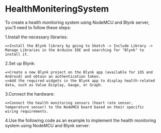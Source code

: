 # HealthMoniteringSystem
To create a health monitoring system using NodeMCU and Blynk server, you'll need to follow these steps:

1.Install the necessary libraries:

	=>Install the Blynk library by going to Sketch -> Include Library -> Manage Libraries in the Arduino IDE and searching for "Blynk" to install it.

2.Set up Blynk:

	=>Create a new Blynk project on the Blynk app (available for iOS and Android) and obtain an authentication token.
	=>Add the required widgets in the Blynk app to display health-related data, such as Value Display, Gauge, or Graph.

3.Connect the hardware:

	=>Connect the health monitoring sensors (heart rate sensor, temperature sensor) to the NodeMCU board based on their specific wiring requirements.

4.Use the following code as an example to implement the health monitoring system using NodeMCU and Blynk server:
